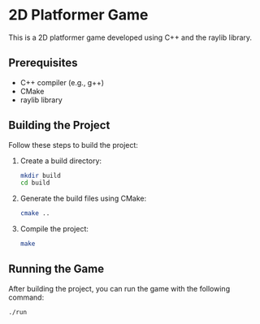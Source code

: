 # 2D Platformer Game

This is a 2D platformer game developed using C++ and the raylib library.

## Prerequisites

- C++ compiler (e.g., g++)
- CMake
- raylib library

## Building the Project

Follow these steps to build the project:

1. Create a build directory:
    ```sh
    mkdir build
    cd build
    ```

2. Generate the build files using CMake:
    ```sh
    cmake ..
    ```

3. Compile the project:
    ```sh
    make
    ```

## Running the Game

After building the project, you can run the game with the following command:

```sh
./run

